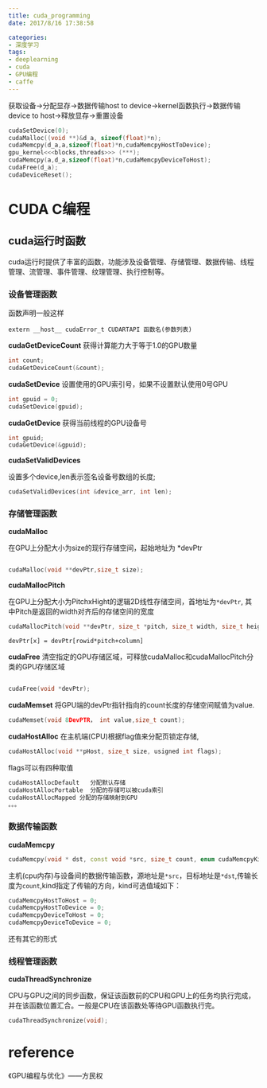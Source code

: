 ```yaml
---
title: cuda_programming
date: 2017/8/16 17:38:58

categories:
- 深度学习
tags:
- deeplearning
- cuda
- GPU编程
- caffe
---
```


获取设备->分配显存->数据传输host to device->kernel函数执行->数据传输device to host->释放显存->重置设备


<!--more-->

```cpp
cudaSetDevice(0);
cudaMalloc((void **)&d_a, sizeof(float)*n);
cudaMemcpy(d_a,a,sizeof(float)*n,cudaMemcpyHostToDevice);
gpu_kernel<<<blocks,threads>>> (***);
cudaMemcpy(a,d_a,sizeof(float)*n,cudaMemcpyDeviceToHost);
cudaFree(d_a);
cudaDeviceReset();


```



# CUDA C编程


## cuda运行时函数

cuda运行时提供了丰富的函数，功能涉及设备管理、存储管理、数据传输、线程管理、流管理、事件管理、纹理管理、执行控制等。


### 设备管理函数 

函数声明一般这样 
```
extern __host__ cudaError_t CUDARTAPI 函数名(参数列表)
```

**cudaGetDeviceCount**
获得计算能力大于等于1.0的GPU数量
```cpp
int count;
cudaGetDeviceCount(&count);
```

**cudaSetDevice**
设置使用的GPU索引号，如果不设置默认使用0号GPU

```cpp
int gpuid = 0;
cudaSetDevice(gpuid);

```

**cudaGetDevice**
获得当前线程的GPU设备号

```cpp
int gpuid;
cudaGetDevice(&gpuid);

```
**cudaSetValidDevices**

设置多个device,len表示签名设备号数组的长度;

```cpp
cudaSetValidDevices(int &device_arr, int len);
```


### 存储管理函数 

**cudaMalloc**

在GPU上分配大小为size的现行存储空间，起始地址为 *devPtr
```cpp

cudaMalloc(void **devPtr,size_t size);

```
**cudaMallocPitch**

在GPU上分配大小为PitchxHight的逻辑2D线性存储空间，首地址为```*devPtr```, 其中Pitch是返回的width对齐后的存储空间的宽度

```cpp
cudaMallocPitch(void **devPtr, size_t *pitch, size_t width, size_t height);
```
```
devPtr[x] = devPtr[rowid*pitch+column]
```


**cudaFree**
清空指定的GPU存储区域，可释放cudaMalloc和cudaMallocPitch分类的GPU存储区域

```cpp

cudaFree(void *devPtr);

```

**cudaMemset**
将GPU端的devPtr指针指向的count长度的存储空间赋值为value.
```cpp
cudaMemset(void 8DevPTR， int value,size_t count);
```

**cudaHostAlloc**
在主机端(CPU)根据flag值来分配页锁定存储, 

```cpp
cudaHostAlloc(void **pHost, size_t size, usigned int flags);
```

flags可以有四种取值

```cpp
cudaHostAllocDefault   分配默认存储
cudaHostAllocPortable  分配的存储可以被cuda索引
cudaHostAllocMapped 分配的存储映射到GPU
。。。

```

### 数据传输函数 

**cudaMemcpy**
```cpp
cudaMemcpy(void * dst, const void *src, size_t count, enum cudaMemcpyKind kind);
```

主机(cpu内存)与设备间的数据传输函数，源地址是```*src```，目标地址是```*dst```,传输长度为```count```,kind指定了传输的方向，kind可选值域如下：
```cpp
cudaMemcpyHostToHost = 0;
cudaMemcpyHostToDevice = 0;
cudaMemcpyDeviceToHost = 0;
cudaMemcpyDeviceToDevice = 0;
```
还有其它的形式 


### 线程管理函数 

**cudaThreadSynchronize**

CPU与GPU之间的同步函数，保证该函数前的CPU和GPU上的任务均执行完成，并在该函数位置汇合。一般是CPU在该函数处等待GPU函数执行完。
```cpp
cudaThreadSynchronize(void);
```




# reference

《GPU编程与优化》——方民权